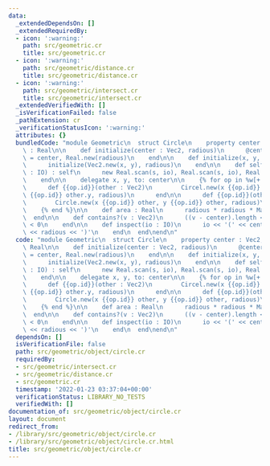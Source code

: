 ```yaml
---
data:
  _extendedDependsOn: []
  _extendedRequiredBy:
  - icon: ':warning:'
    path: src/geometric.cr
    title: src/geometric.cr
  - icon: ':warning:'
    path: src/geometric/distance.cr
    title: src/geometric/distance.cr
  - icon: ':warning:'
    path: src/geometric/intersect.cr
    title: src/geometric/intersect.cr
  _extendedVerifiedWith: []
  _isVerificationFailed: false
  _pathExtension: cr
  _verificationStatusIcon: ':warning:'
  attributes: {}
  bundledCode: "module Geometric\n  struct Circle\n    property center : Vec2, radious\
    \ : Real\n\n    def initialize(center : Vec2, radious)\n      @center, @radious\
    \ = center, Real.new(radious)\n    end\n\n    def initialize(x, y, radious)\n\
    \      initialize(Vec2.new(x, y), radious)\n    end\n\n    def self.scan(s, io\
    \ : IO) : self\n      new Real.scan(s, io), Real.scan(s, io), Real.scan(s, io)\n\
    \    end\n\n    delegate x, y, to: center\n\n    {% for op in %w[+ - * /] %}\n\
    \      def {{op.id}}(other : Vec2)\n        Circel.new(x {{op.id}} other.x, y\
    \ {{op.id}} other.y, radious)\n      end\n\n      def {{op.id}}(other : Real)\n\
    \        Circle.new(x {{op.id}} other, y {{op.id}} other, radious)\n      end\n\
    \    {% end %}\n\n    def area : Real\n      radious * radious * Math::PI\n  \
    \  end\n\n    def contains?(v : Vec2)\n      ((v - center).length <=> radious)\
    \ < 0\n    end\n\n    def inspect(io : IO)\n      io << '(' << center << \", \"\
    \ << radious << ')'\n    end\n  end\nend\n"
  code: "module Geometric\n  struct Circle\n    property center : Vec2, radious :\
    \ Real\n\n    def initialize(center : Vec2, radious)\n      @center, @radious\
    \ = center, Real.new(radious)\n    end\n\n    def initialize(x, y, radious)\n\
    \      initialize(Vec2.new(x, y), radious)\n    end\n\n    def self.scan(s, io\
    \ : IO) : self\n      new Real.scan(s, io), Real.scan(s, io), Real.scan(s, io)\n\
    \    end\n\n    delegate x, y, to: center\n\n    {% for op in %w[+ - * /] %}\n\
    \      def {{op.id}}(other : Vec2)\n        Circel.new(x {{op.id}} other.x, y\
    \ {{op.id}} other.y, radious)\n      end\n\n      def {{op.id}}(other : Real)\n\
    \        Circle.new(x {{op.id}} other, y {{op.id}} other, radious)\n      end\n\
    \    {% end %}\n\n    def area : Real\n      radious * radious * Math::PI\n  \
    \  end\n\n    def contains?(v : Vec2)\n      ((v - center).length <=> radious)\
    \ < 0\n    end\n\n    def inspect(io : IO)\n      io << '(' << center << \", \"\
    \ << radious << ')'\n    end\n  end\nend\n"
  dependsOn: []
  isVerificationFile: false
  path: src/geometric/object/circle.cr
  requiredBy:
  - src/geometric/intersect.cr
  - src/geometric/distance.cr
  - src/geometric.cr
  timestamp: '2022-01-23 03:37:04+00:00'
  verificationStatus: LIBRARY_NO_TESTS
  verifiedWith: []
documentation_of: src/geometric/object/circle.cr
layout: document
redirect_from:
- /library/src/geometric/object/circle.cr
- /library/src/geometric/object/circle.cr.html
title: src/geometric/object/circle.cr
---
```

